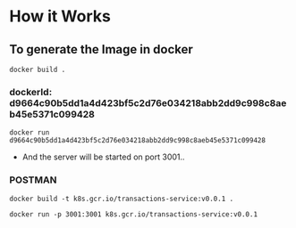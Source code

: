 # How it Works

## To generate the Image in docker
```
docker build .
```

### dockerId: d9664c90b5dd1a4d423bf5c2d76e034218abb2dd9c998c8aeb45e5371c099428

```
docker run d9664c90b5dd1a4d423bf5c2d76e034218abb2dd9c998c8aeb45e5371c099428
```

- And the server will be started on port 3001..



### POSTMAN

<!-- docker build -t express-app . -->

```
docker build -t k8s.gcr.io/transactions-service:v0.0.1 .
```

```
docker run -p 3001:3001 k8s.gcr.io/transactions-service:v0.0.1